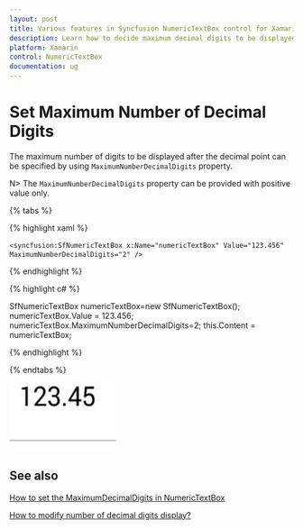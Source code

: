 ```yaml
---
layout: post
title: Various features in Syncfusion NumericTextBox control for Xamarin.Forms
description: Learn how to decide maximum decimal digits to be displayed and nullable value support in NumericTextBox.
platform: Xamarin
control: NumericTextBox
documentation: ug
---
```

# Set Maximum Number of Decimal Digits

The maximum number of digits to be displayed after the decimal point can be specified by using `MaximumNumberDecimalDigits` property. 

N> The `MaximumNumberDecimalDigits` property can be provided with positive value only.

{% tabs %}

{% highlight xaml %}

	<syncfusion:SfNumericTextBox x:Name="numericTextBox" Value="123.456" MaximumNumberDecimalDigits="2" />
	
{% endhighlight %}

{% highlight c# %}

SfNumericTextBox numericTextBox=new SfNumericTextBox();
numericTextBox.Value = 123.456;
numericTextBox.MaximumNumberDecimalDigits=2;
this.Content = numericTextBox;
  
{% endhighlight %}

{% endtabs %}

![Display the textbox value](images/MaximumNumberDecimalDigits.png)

## See also

[How to set the MaximumDecimalDigits in NumericTextBox](https://www.syncfusion.com/kb/7593/how-to-set-the-maximumdecimaldigits-in-numerictextbox)

[How to modify number of decimal digits display?](https://www.syncfusion.com/kb/7059/how-to-modify-number-of-decimal-digits-display)

